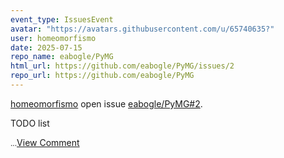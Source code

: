 ```yaml
---
event_type: IssuesEvent
avatar: "https://avatars.githubusercontent.com/u/65740635?"
user: homeomorfismo
date: 2025-07-15
repo_name: eabogle/PyMG
html_url: https://github.com/eabogle/PyMG/issues/2
repo_url: https://github.com/eabogle/PyMG
---
```


<a href='https://github.com/homeomorfismo' target='_blank'>homeomorfismo</a> open issue <a href='https://github.com/eabogle/PyMG/issues/2' target='_blank'>eabogle/PyMG#2</a>.

<p>TODO list</p><small>...</small><a href='https://github.com/eabogle/PyMG/issues/2' target='_blank'>View Comment</a>